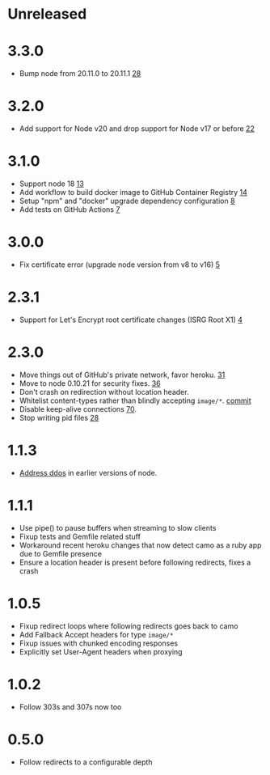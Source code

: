Unreleased
=====

<!-- Add descriptions of changes here -->

3.3.0
=====

* Bump node from 20.11.0 to 20.11.1 [28](https://github.com/increments/camo/pull/28)

3.2.0
=====

* Add support for Node v20 and drop support for Node v17 or before [22](https://github.com/increments/camo/pull/22)

3.1.0
=====

* Support node 18 [13](https://github.com/increments/camo/pull/13)
* Add workflow to build docker image to GitHub Container Registry [14](https://github.com/increments/camo/pull/14)
* Setup "npm" and "docker" upgrade dependency configuration [8](https://github.com/increments/camo/pull/8)
* Add tests on GitHub Actions [7](https://github.com/increments/camo/pull/7)

3.0.0
=====

* Fix certificate error (upgrade node version from v8 to v16) [5](https://github.com/increments/camo/pull/5)

2.3.1
=====

* Support for Let's Encrypt root certificate changes (ISRG Root X1) [4](https://github.com/increments/camo/pull/4)

2.3.0
=====

* Move things out of GitHub's private network, favor heroku. [31](https://github.com/atmos/camo/pull/31)
* Move to node 0.10.21 for security fixes. [36](https://github.com/atmos/camo/pull/36)
* Don't crash on redirection without location header.
* Whitelist content-types rather than blindly accepting `image/*`. [commit](https://github.com/atmos/camo/commit/9f9925ceb9)
* Disable keep-alive connections [70](https://github.com/atmos/camo/pull/70).
* Stop writing pid files [28](https://github.com/atmos/camo/pull/28)

1.1.3
=====

* [Address ddos](https://groups.google.com/forum/#!msg/nodejs/NEbweYB0ei0/gWvyzCunYjsJ?mkt_tok=3RkMMJWWfF9wsRonuavPZKXonjHpfsX54%2B8tXaO3lMI%2F0ER3fOvrPUfGjI4ASMFrI%2BSLDwEYGJlv6SgFQrjAMapmyLgLUhE%3D) in earlier versions of node.

1.1.1
=====

* Use pipe() to pause buffers when streaming to slow clients
* Fixup tests and Gemfile related stuff
* Workaround recent heroku changes that now detect camo as a ruby app due to Gemfile presence
* Ensure a location header is present before following redirects, fixes a crash

1.0.5
=====

* Fixup redirect loops where following redirects goes back to camo
* Add Fallback Accept headers for type `image/*`
* Fixup issues with chunked encoding responses
* Explicitly set User-Agent headers when proxying

1.0.2
=====

* Follow 303s and 307s now too

0.5.0
=====

* Follow redirects to a configurable depth

